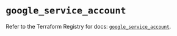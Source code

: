 # `google_service_account`

Refer to the Terraform Registry for docs: [`google_service_account`](https://registry.terraform.io/providers/hashicorp/google-beta/5.16.0/docs/resources/google_service_account).
